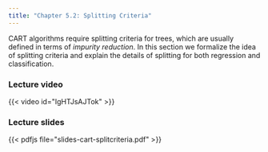 ```yaml
---
title: "Chapter 5.2: Splitting Criteria"
---
```

CART algorithms require splitting criteria for trees, which are usually defined in terms of *impurity reduction*. In this section we formalize the idea of splitting criteria and explain the details of splitting for both regression and classification.

<!--more-->

### Lecture video

{{< video id="IgHTJsAJTok" >}}

### Lecture slides

{{< pdfjs file="slides-cart-splitcriteria.pdf" >}}
